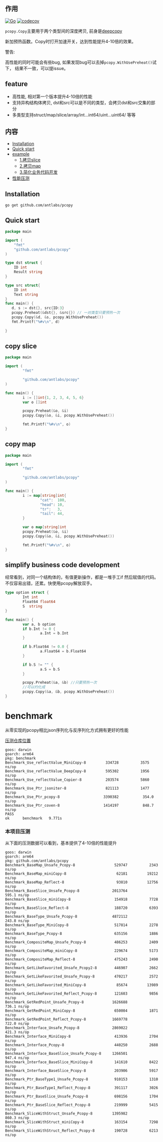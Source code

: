## 作用
[![Go](https://github.com/antlabs/pcopy/workflows/Go/badge.svg)](https://github.com/antlabs/pcopy/actions)
[![codecov](https://codecov.io/gh/antlabs/pcopy/branch/master/graph/badge.svg)](https://codecov.io/gh/antlabs/pcopy)

`pcopy.Copy`主要用于两个类型间的深度拷贝, 前身是[deepcopy](https://github.com/antlabs/deepcopy)

新加预热函数。Copy时打开加速开关，达到性能提升4-10倍的效果。

警告: 

高性能的同时可能会有些bug, 如果发现bug可以去掉`pcopy.WithUsePreheat()`试下， 结果不一致，可以提issue。

## feature
* 高性能, 相对第一个版本提升4-10倍的性能
* 支持异构结构体拷贝, dst和src可以是不同的类型，会拷贝dst和src交集的部分
* 多类型支持struct/map/slice/array/int...int64/uint...uint64/ 等等

## 内容
- [Installation](#Installation)
- [Quick start](#quick-start)
- [example](#example)
    - [1.拷贝slice](#copy-slice)
    - [2.拷贝map](#copy-map)
    - [3.简化业务代码开发](#simplify-business-code-development)
- [性能压测](#benchmark)
## Installation
```
go get github.com/antlabs/pcopy
```

## Quick start
```go
package main

import (
    "fmt"
    "github.com/antlabs/pcopy"
)

type dst struct {
    ID int
    Result string
}

type src struct{
    ID int
    Text string
}
func main() {
   d, s := dst{}, src{ID:3}
   pcopy.Preheat(&dst{}, &src{}) // 一对类型只要预热一次
   pcopy.Copy(&d, &s, pcopy.WithUsePreheat())
   fmt.Printf("%#v\n", d)
   
}

```

## copy slice
```go
package main

import (
        "fmt"

        "github.com/antlabs/pcopy"
)

func main() {
        i := []int{1, 2, 3, 4, 5, 6}
        var o []int

        pcopy.Preheat(&o, &i)
        pcopy.Copy(&o, &i, pcopy.WithUsePreheat())

        fmt.Printf("%#v\n", o)
}

```

## copy map
```go
package main

import (
        "fmt"

        "github.com/antlabs/pcopy"
)

func main() {
        i := map[string]int{
                "cat":  100,
                "head": 10,
                "tr":   3,
                "tail": 44,
        }

        var o map[string]int
        pcopy.Preheat(&o, &i)
        pcopy.Copy(&o, &i, pcopy.WithUsePreheat())

        fmt.Printf("%#v\n", o)
}

```
## simplify business code development
经常看到，对同一个结构体的，有值更新操作，都是一堆手工if 然后赋值的代码。不仅容易出错，还累。快使用pcopy解放双手。
```go
type option struct {
        Int int
        Float64 float64
        S  string
}

func main() {
        var a, b option
        if b.Int != 0 {
                a.Int = b.Int
        }

        if b.Float64 != 0.0 {
                a.Float64 = b.Float64
        }

        if b.S != "" {
                a.S = b.S
        }

        pcopy.Preheat(&a, &b) //只要预热一次
        //可以约化成
        pcopy.Copy(&a, &b, pcopy.WithUsePreheat())
}
```
# benchmark
从零实现的pcopy相比json序列化与反序列化方式拥有更好的性能

[压测仓库位置](https://github.com/1whour/deepcopy-benchmark)
```
goos: darwin
goarch: arm64
pkg: benchmark
Benchmark_Use_reflectValue_MiniCopy-8   	  334728	      3575 ns/op
Benchmark_Use_reflectValue_DeepCopy-8   	  595302	      1956 ns/op
Benchmark_Use_reflectValue_Copier-8     	  203574	      5860 ns/op
Benchmark_Use_Ptr_jsoniter-8            	  821113	      1477 ns/op
Benchmark_Use_Ptr_pcopy-8               	 3390382	       354.0 ns/op
Benchmark_Use_Ptr_coven-8               	 1414197	       848.7 ns/op
PASS
ok  	benchmark	9.771s
```

### 本项目压测
从下面的压测数据可以看到，基本提供了4-10倍的性能提升
```
goos: darwin
goarch: arm64
pkg: github.com/antlabs/pcopy
Benchmark_BaseMap_Unsafe_Pcopy-8               	  529747	      2343 ns/op
Benchmark_BaseMap_miniCopy-8                   	   62181	     19212 ns/op
Benchmark_BaseMap_Reflect-8                    	   93810	     12756 ns/op
Benchmark_BaseSlice_Unsafe_Pcopy-8             	 2013764	       595.1 ns/op
Benchmark_BaseSlice_miniCopy-8                 	  154918	      7728 ns/op
Benchmark_BaseSlice_Reflect-8                  	  188720	      6393 ns/op
Benchmark_BaseType_Unsafe_Pcopy-8              	 4872112	       243.8 ns/op
Benchmark_BaseType_MiniCopy-8                  	  517814	      2278 ns/op
Benchmark_BaseType_Pcopy-8                     	  635156	      1886 ns/op
Benchmark_CompositeMap_Unsafe_Pcopy-8          	  486253	      2409 ns/op
Benchmark_CompositeMap_miniCopy-8              	  229674	      5173 ns/op
Benchmark_CompositeMap_Reflect-8               	  475243	      2490 ns/op
Benchmark_GetLikeFavorited_Unsafe_Pcopy2-8     	  446907	      2662 ns/op
Benchmark_GetLikeFavorited_Unsafe_Pcopy-8      	  470217	      2572 ns/op
Benchmark_GetLikeFavorited_MiniCopy-8          	   85674	     13989 ns/op
Benchmark_GetLikeFavorited_Reflect_Pcopy-8     	  121603	      9856 ns/op
Benchmark_GetRedPoint_Unsafe_Pcopy-8           	 1626688	       736.1 ns/op
Benchmark_GetRedPoint_MiniCopy-8               	  650004	      1871 ns/op
Benchmark_GetRedPoint_Reflect_Pcopy-8          	 1669778	       722.0 ns/op
Benchmark_Interface_Unsafe_Pcopy-8             	 2869022	       421.3 ns/op
Benchmark_Interface_MiniCopy-8                 	  413936	      2704 ns/op
Benchmark_Interface_Pcopy-8                    	  440250	      2688 ns/op
Benchmark_Interface_BaseSlice_Unsafe_Pcopy-8   	 1266501	       947.4 ns/op
Benchmark_Interface_BaseSlice_MiniCopy-8       	  141610	      8422 ns/op
Benchmark_Interface_BaseSlice_Pcopy-8          	  203906	      5917 ns/op
Benchmark_Ptr_BaseType1_Unsafe_Pcopy-8         	  910153	      1310 ns/op
Benchmark_Ptr_BaseType1_Reflect_Pcopy-8        	  391117	      3026 ns/op
Benchmark_Ptr_BaseSlice_Unsafe_Pcopy-8         	  698156	      1704 ns/op
Benchmark_Ptr_BaseSlice_Reflect_Pcopy-8        	  219999	      5415 ns/op
Benchmark_SliceWithStruct_Unsafe_Pcopy-8       	 1395982	       860.3 ns/op
Benchmark_SliceWithStruct_miniCopy-8           	  163154	      7298 ns/op
Benchmark_SliceWithStruct_Reflect_Pcopy-8      	  190728	      6213 ns/op
```
